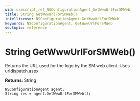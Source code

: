 ```yaml
---
uid: crmscript_ref_NSConfigurationAgent_GetWwwUrlForSMWeb
title: String GetWwwUrlForSMWeb()
intellisense: NSConfigurationAgent.GetWwwUrlForSMWeb
keywords: NSConfigurationAgent, GetWwwUrlForSMWeb
so.topic: reference
---
```


# String GetWwwUrlForSMWeb()

Returns the URL used for the logo by the SM.web client. Uses urldispatch.aspx

**Returns:** String

```crmscript
NSConfigurationAgent agent;
String res = agent.GetWwwUrlForSMWeb();
```


